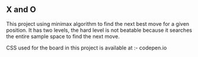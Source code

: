 X and O
----------------------
This project using minimax algorithm to find the next best move for a given position.
It has two levels, the hard level is not beatable because it searches the entire sample space to find the next move.

CSS used for the board in this project is available at :- codepen.io
